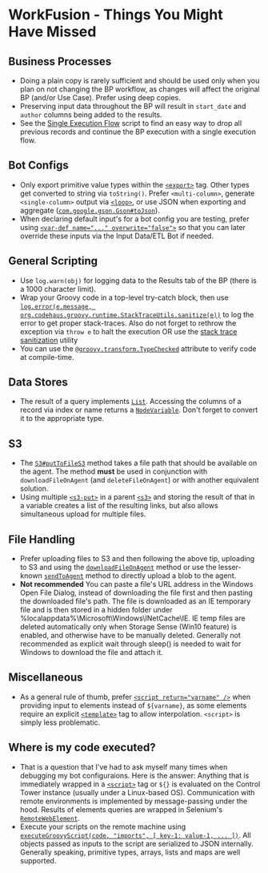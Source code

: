 # WorkFusion - Things You Might Have Missed

## Business Processes
- Doing a plain copy is rarely sufficient and should be used only when you plan on not changing the BP workflow, as changes will affect the original BP (and/or Use Case). Prefer using deep copies.
- Preserving input data throughout the BP will result in `start_date` and `author` columns being added to the results. 
- See the [Single Execution Flow](https://github.com/veselink1/WorkFusion-Reusable-Bot-Tasks/blob/master/scripts/single-execution-flow.xml) script to find an easy way to drop all previous records and continue the BP execution with a single execution flow.

## Bot Configs
- Only export primitive value types within the [`<export>`](https://kb.workfusion.com/display/WF/export) tag. Other types get converted to string via `toString()`. Prefer `<multi-column>`, generate `<single-column>` output via [`<loop>`](http://web-harvest.sourceforge.net/manual.php#loop), or use JSON when exporting and aggregate ([`com.google.gson.Gson#toJson`](https://static.javadoc.io/com.google.code.gson/gson/2.8.5/com/google/gson/Gson.html#toJson-com.google.gson.JsonElement-)).
- When declaring default input's for a bot config you are testing, prefer using [`<var-def name="..." overwrite="false">`](http://web-harvest.sourceforge.net/manual.php#var-def) so that you can later override these inputs via the Input Data/ETL Bot if needed. 

## General Scripting
- Use `log.warn(obj)` for logging data to the Results tab of the BP (there is a 1000 character limit). 
- Wrap your Groovy code in a top-level try-catch block, then use [`log.error(e.message, org.codehaus.groovy.runtime.StackTraceUtils.sanitize(e))`](http://docs.groovy-lang.org/2.2.1/html/api/org/codehaus/groovy/runtime/StackTraceUtils.html#sanitize(java.lang.Throwable)) to log the error to get proper stack-traces. Also do not forget to rethrow the exception via `throw e` to halt the execution OR use the [stack trace sanitization](https://github.com/veselink1/WorkFusion-Reusable-Bot-Tasks/blob/master/scripts/sanitize-stacktraces.groovy) utility
- You can use the [`@groovy.transform.TypeChecked`](http://docs.groovy-lang.org/latest/html/gapi/groovy/transform/TypeChecked.html) attribute to verify code at compile-time. 

## Data Stores
- The result of a query implements [`List`](https://docs.oracle.com/javase/8/docs/api/java/util/List.html). Accessing the columns of a record via index or name returns a [`NodeVariable`](http://web-harvest.sourceforge.net/doc/org/webharvest/runtime/variables/NodeVariable.html). Don't forget to convert it to the appropriate type.

## S3
- The [`S3#putToFileS3`](https://workfusion-docs.s3.amazonaws.com/rpa-simplified-api/latest/com/workfusion/rpa/helpers/S3.html#uploadFileS3-java.lang.String-java.lang.String-java.lang.String-java.lang.String-java.lang.String-java.lang.String-java.lang.String-com.workfusion.rpa.helpers.S3OverwriteStrategy-) method takes a file path that should be available on the agent. The method **must** be used in conjunction with `downloadFileOnAgent` (and `deleteFileOnAgent`) or with another equivalent solution.
- Using multiple [`<s3-put>`](https://kb.workfusion.com/display/WF/S3+Plugins#S3Plugins-s3-put) in a parent [`<s3>`](https://kb.workfusion.com/display/WF/S3+Plugins#S3Plugins-s3) and storing the result of that in a variable creates a list of the resulting links, but also allows simultaneous upload for multiple files.

## File Handling
- Prefer uploading files to S3 and then following the above tip, uploading to S3 and using the [`downloadFileOnAgent`](https://workfusion-docs.s3.amazonaws.com/rpa-simplified-api/latest/com/workfusion/rpa/helpers/RPA.html#downloadFileOnAgent-java.lang.String-) method or use the lesser-known [`sendToAgent`](https://workfusion-docs.s3.amazonaws.com/rpa-simplified-api/latest/com/workfusion/rpa/helpers/RPA.html#sendToAgent-java.lang.String-) method to directly upload a blob to the agent.
- **Not recommended** You can paste a file's URL address in the Windows Open File Dialog, instead of downloading the file first and then pasting the downloaded file's path. The file is downloaded as an IE temporary file and is then stored in a hidden folder under %localappdata%\Microsoft\Windows\INetCache\IE\. IE temp files are deleted automatically only when Storage Sense (Win10 feature) is enabled, and otherwise have to be manually deleted. Generally not recommended as explicit wait through sleep() is needed to wait for Windows to download the file and attach it.

## Miscellaneous
- As a general rule of thumb, prefer [`<script return="varname" />`](http://web-harvest.sourceforge.net/manual.php#script) when providing input to elements instead of `${varname}`, as some elements require an explicit [`<template>`](http://web-harvest.sourceforge.net/manual.php#template) tag to allow interpolation. `<script>` is simply less problematic. 

## Where is my code executed?
- That is a question that I've had to ask myself many times when debugging my bot configuraions. Here is the answer: Anything that is immediately wrapped in a [`<script>`](http://web-harvest.sourceforge.net/manual.php#script) tag or `${}` is evaluated on the Control Tower instance (usually under a Linux-based OS). Communication with remote environments is implemented by message-passing under the hood. Results of elements queries are wrapped in Selenium's [`RemoteWebElement`](https://seleniumhq.github.io/selenium/docs/api/java/org/openqa/selenium/remote/RemoteWebElement.html). 
- Execute your scripts on the remote machine using [`executeGroovyScript(code, "imports", [ key-1: value-1, ... ])`](https://kb.workfusion.com/display/RPA/Execute+Groovy+Script). All objects passed as inputs to the script are serialized to JSON internally. Generally speaking, primitive types, arrays, lists and maps are well supported.
